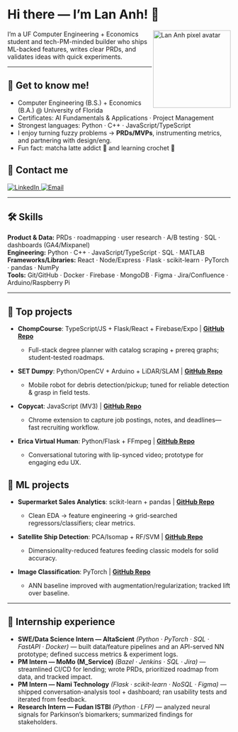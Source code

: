 <!-- Profile README for Lan Anh Do -->
<h1>Hi there — I’m Lan Anh! 👋</h1>

<img align="right" src="assets/pixel-lan-anh.png" width="175" alt="Lan Anh pixel avatar" />

I’m a UF Computer Engineering + Economics student and tech-PM-minded builder who ships ML-backed features, writes clear PRDs, and validates ideas with quick experiments.

---

## 🌸 Get to know me!
- Computer Engineering (B.S.) + Economics (B.A.) @ University of Florida  
- Certificates: AI Fundamentals & Applications · Project Management  
- Strongest languages: Python · C++ · JavaScript/TypeScript  
- I enjoy turning fuzzy problems → **PRDs/MVPs**, instrumenting metrics, and partnering with design/eng.  
- Fun fact: matcha latte addict 🧋 and learning crochet 🧶

## 🌸 Contact me
<a href="https://www.linkedin.com/in/lananhnguyendo/">
  <img src="https://img.shields.io/badge/LINKED%20IN-0A66C2?logo=linkedin&logoColor=white" alt="LinkedIn" />
</a>
<a href="mailto:lananhdo2905@gmail.com">
  <img src="https://img.shields.io/badge/EMAIL-EA4335?logo=gmail&logoColor=white" alt="Email" />
</a>

---

## 🛠️ Skills
**Product & Data:** PRDs · roadmapping · user research · A/B testing · SQL · dashboards (GA4/Mixpanel)  
**Engineering:** Python · C++ · JavaScript/TypeScript · SQL · MATLAB  
**Frameworks/Libraries:** React · Node/Express · Flask · scikit-learn · PyTorch · pandas · NumPy  
**Tools:** Git/GitHub · Docker · Firebase · MongoDB · Figma · Jira/Confluence · Arduino/Raspberry Pi

---

## 🌸 Top projects
- **ChompCourse**: TypeScript/JS + Flask/React + Firebase/Expo | **[GitHub Repo](https://github.com/katieboetig/ChompCourse)**  
  - Full-stack degree planner with catalog scraping + prereq graphs; student-tested roadmaps.

- **SET Dumpy**: Python/OpenCV + Arduino + LiDAR/SLAM | **[GitHub Repo](https://github.com/AlanWang611/SET2023)**  
  - Mobile robot for debris detection/pickup; tuned for reliable detection & grasp in field tests.

- **Copycat**: JavaScript (MV3) | **[GitHub Repo](https://github.com/laba-ehehe/copycat)**  
  - Chrome extension to capture job postings, notes, and deadlines—fast recruiting workflow.

- **Erica Virtual Human**: Python/Flask + FFmpeg | **[GitHub Repo](https://github.com/laba-ehehe/Erica-Virtual-Human)**  
  - Conversational tutoring with lip-synced video; prototype for engaging edu UX.

## 🧠 ML projects
- **Supermarket Sales Analytics**: scikit-learn + pandas | **[GitHub Repo](https://github.com/laba-ehehe/supermarket-sales-analytics)**  
  - Clean EDA → feature engineering → grid-searched regressors/classifiers; clear metrics.

- **Satellite Ship Detection**: PCA/Isomap + RF/SVM | **[GitHub Repo](https://github.com/laba-ehehe/ship-detection)**  
  - Dimensionality-reduced features feeding classic models for solid accuracy.

- **Image Classification**: PyTorch | **[GitHub Repo](https://github.com/laba-ehehe/ann-flower-classification-car-detection)**  
  - ANN baseline improved with augmentation/regularization; tracked lift over baseline.

---

## 💼 Internship experience
- **SWE/Data Science Intern — AltaScient** *(Python · PyTorch · SQL · FastAPI · Docker)* — built data/feature pipelines and an API-served NN prototype; defined success metrics & experiment logs.  
- **PM Intern — MoMo (M_Service)** *(Bazel · Jenkins · SQL · Jira)* — streamlined CI/CD for lending; wrote PRDs, prioritized roadmap from data, and tracked impact.  
- **PM Intern — Nami Technology** *(Flask · scikit-learn · NoSQL · Figma)* — shipped conversation-analysis tool + dashboard; ran usability tests and iterated from feedback.  
- **Research Intern — Fudan ISTBI** *(Python · LFP)* — analyzed neural signals for Parkinson’s biomarkers; summarized findings for stakeholders.
